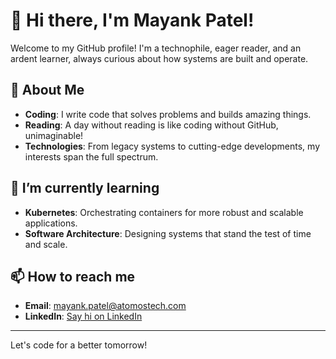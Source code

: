 # 👋 Hi there, I'm Mayank Patel!

Welcome to my GitHub profile! I'm a technophile, eager reader, and an ardent learner, always curious about how systems are built and operate.

## 👀 About Me

- **Coding**: I write code that solves problems and builds amazing things.
- **Reading**: A day without reading is like coding without GitHub, unimaginable!
- **Technologies**: From legacy systems to cutting-edge developments, my interests span the full spectrum.

## 🌱 I’m currently learning

- **Kubernetes**: Orchestrating containers for more robust and scalable applications.
- **Software Architecture**: Designing systems that stand the test of time and scale.

## 📫 How to reach me

- **Email**: [mayank.patel@atomostech.com](mailto:mayank.patel@atomostech.com)
- **LinkedIn**: [Say hi on LinkedIn](https://linkedin.com/in/mayankpatel05)

---

Let's code for a better tomorrow!

